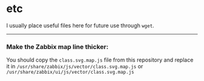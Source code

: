 # etc

I usually place useful files here for future use through `wget`.

---

### Make the Zabbix map line thicker:

You should copy the `class.svg.map.js` file from this repository and replace it in `/usr/share/zabbix/js/vector/class.svg.map.js` or `/usr/share/zabbix/ui/js/vector/class.svg.map.js`
